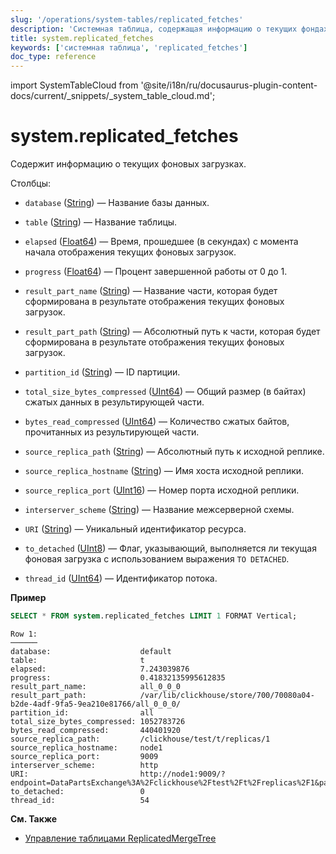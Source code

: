 ```yaml
---
slug: '/operations/system-tables/replicated_fetches'
description: 'Системная таблица, содержащая информацию о текущих фондах для выборки.'
title: system.replicated_fetches
keywords: ['системная таблица', 'replicated_fetches']
doc_type: reference
---
```

import SystemTableCloud from '@site/i18n/ru/docusaurus-plugin-content-docs/current/_snippets/_system_table_cloud.md';


# system.replicated_fetches

<SystemTableCloud/>

Содержит информацию о текущих фоновых загрузках.

Столбцы:

- `database` ([String](../../sql-reference/data-types/string.md)) — Название базы данных.

- `table` ([String](../../sql-reference/data-types/string.md)) — Название таблицы.

- `elapsed` ([Float64](../../sql-reference/data-types/float.md)) — Время, прошедшее (в секундах) с момента начала отображения текущих фоновых загрузок.

- `progress` ([Float64](../../sql-reference/data-types/float.md)) — Процент завершенной работы от 0 до 1.

- `result_part_name` ([String](../../sql-reference/data-types/string.md)) — Название части, которая будет сформирована в результате отображения текущих фоновых загрузок.

- `result_part_path` ([String](../../sql-reference/data-types/string.md)) — Абсолютный путь к части, которая будет сформирована в результате отображения текущих фоновых загрузок.

- `partition_id` ([String](../../sql-reference/data-types/string.md)) — ID партиции.

- `total_size_bytes_compressed` ([UInt64](../../sql-reference/data-types/int-uint.md)) — Общий размер (в байтах) сжатых данных в результирующей части.

- `bytes_read_compressed` ([UInt64](../../sql-reference/data-types/int-uint.md)) — Количество сжатых байтов, прочитанных из результирующей части.

- `source_replica_path` ([String](../../sql-reference/data-types/string.md)) — Абсолютный путь к исходной реплике.

- `source_replica_hostname` ([String](../../sql-reference/data-types/string.md)) — Имя хоста исходной реплики.

- `source_replica_port` ([UInt16](../../sql-reference/data-types/int-uint.md)) — Номер порта исходной реплики.

- `interserver_scheme` ([String](../../sql-reference/data-types/string.md)) — Название межсерверной схемы.

- `URI` ([String](../../sql-reference/data-types/string.md)) — Уникальный идентификатор ресурса.

- `to_detached` ([UInt8](../../sql-reference/data-types/int-uint.md)) — Флаг, указывающий, выполняется ли текущая фоновая загрузка с использованием выражения `TO DETACHED`.

- `thread_id` ([UInt64](../../sql-reference/data-types/int-uint.md)) — Идентификатор потока.

**Пример**

```sql
SELECT * FROM system.replicated_fetches LIMIT 1 FORMAT Vertical;
```

```text
Row 1:
──────
database:                    default
table:                       t
elapsed:                     7.243039876
progress:                    0.41832135995612835
result_part_name:            all_0_0_0
result_part_path:            /var/lib/clickhouse/store/700/70080a04-b2de-4adf-9fa5-9ea210e81766/all_0_0_0/
partition_id:                all
total_size_bytes_compressed: 1052783726
bytes_read_compressed:       440401920
source_replica_path:         /clickhouse/test/t/replicas/1
source_replica_hostname:     node1
source_replica_port:         9009
interserver_scheme:          http
URI:                         http://node1:9009/?endpoint=DataPartsExchange%3A%2Fclickhouse%2Ftest%2Ft%2Freplicas%2F1&part=all_0_0_0&client_protocol_version=4&compress=false
to_detached:                 0
thread_id:                   54
```

**См. Также**

- [Управление таблицами ReplicatedMergeTree](../../sql-reference/statements/system.md/#managing-replicatedmergetree-tables)